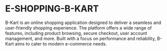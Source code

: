 # E-SHOPPING-B-KART
B-Kart is an online shopping application designed to deliver a seamless and user-friendly shopping experience. The platform offers a wide range of features, including product browsing, secure checkout, user account management, and more. Built with a focus on performance and reliability, B-Kart aims to cater to modern e-commerce needs.
